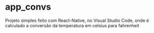 # app_convs
Projeto simples feito com React-Native, no Visual Studio Code, onde é calculado a conversão da temperatura em celsius para fahrenheit

